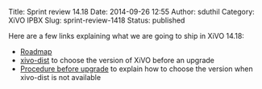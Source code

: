 Title: Sprint review 14.18
Date: 2014-09-26 12:55
Author: sduthil
Category: XiVO IPBX
Slug: sprint-review-1418
Status: published

Here are a few links explaining what we are going to ship in XiVO 14.18:

-   [Roadmap](https://projects.xivo.io/versions/209 "https://projects.xivo.io/versions/209")
-   [xivo-dist](http://documentation.xivo.io/dev/administration/cli_tools/cli_tools.html#xivo-dist "http://documentation.xivo.io/dev/administration/cli_tools/cli_tools.html#xivo-dist")
    to choose the version of XiVO before an upgrade
-   [Procedure before
    upgrade](http://documentation.xivo.io/dev/upgrade/archives.html#upgrade-from-an-older-archive-version-to-a-newer-archive-version "http://documentation.xivo.io/dev/upgrade/archives.html#upgrade-from-an-older-archive-version-to-a-newer-archive-version")
    to explain how to choose the version when xivo-dist is not available

</p>

